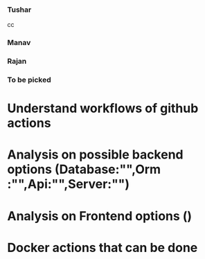 ### Tushar





cc


### Manav








### Rajan





### To be picked

# Understand workflows of github actions

# Analysis on possible backend options (Database:"",Orm :"",Api:"",Server:"")

# Analysis on Frontend options ()

# Docker actions that can be done